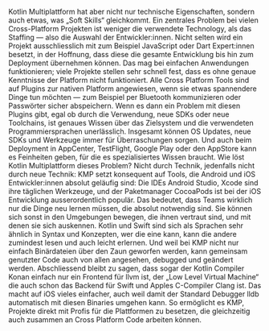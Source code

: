 Kotlin Multiplattform hat aber nicht nur technische Eigenschaften, sondern auch etwas, was „Soft Skills“ gleichkommt. Ein zentrales Problem bei vielen Cross-Platform Projekten ist weniger die verwendete Technology, als das Staffing — also die Auswahl der Entwickler:innen. Nicht selten wird ein Projekt ausschliesslich mit zum Beispiel JavaScript oder Dart Expert:innen besetzt, in der Hoffnung, dass diese die gesamte Entwicklung bis hin zum Deployment übernehmen können.
Das mag bei einfachen Anwendungen funktionieren; viele Projekte stellen sehr schnell fest, dass es ohne genaue Kenntnisse der Platform nicht funktioniert. 
Alle Cross Platform Tools sind auf Plugins zur nativen Platform angewiesen, wenn sie etwas spannendere Dinge tun möchten — zum Beispiel per Bluetooth kommunizieren oder Passwörter sicher abspeichern. Wenn es dann ein Problem mit diesen Plugins gibt, egal ob durch die Verwendung, neue SDKs oder neue Toolchains, ist genaues Wissen über das Zielsystem und die verwendeten Programmiersprachen unerlässlich. Insgesamt können OS Updates, neue SDKs und Werkzeuge immer für Überraschungen sorgen. Und auch beim Deployment in AppCenter, TestFlight, Google Play oder den AppStore kann es Feinheiten geben, für die es spezialisiertes Wissen braucht. 
Wie löst Kotlin Multiplattform dieses Problem? Nicht durch Technik, jedenfalls nicht durch neue Technik: KMP setzt konsequent auf Tools, die Android und iOS Entwickler:innen absolut geläufig sind: Die IDEs Android Studio, Xcode sind ihre täglichen Werkzeuge, und der Paketmanager CocoaPods ist bei der iOS Entwicklung ausserordentlich populär. 
Das bedeutet, dass Teams wirklich nur die Dinge neu lernen müssen, die absolut notwendig sind. Sie können sich sonst in den Umgebungen bewegen, die ihnen vertraut sind, und mit denen sie sich auskennen. 
Kotlin und Swift sind sich als Sprachen sehr ähnlich in Syntax und Konzepten, wer die eine kann, kann die andere zumindest lesen und auch leicht erlernen. Und weil bei KMP nicht nur einfach Binärdateien über den Zaun geworfen werden, kann gemeinsam genutzter Code auch von allen angesehen, debugged und geändert werden.
Abschliessend bleibt zu sagen, dass sogar der Kotlin Compiler Konan einfach nur ein Frontend für llvm ist, der „Low Level Virtual Machine“ die auch schon das Backend für Swift und Apples C-Compiler Clang ist. Das macht auf iOS vieles einfacher, auch weil damit der Standard Debugger lldb automatisch mit diesen Binaries umgehen kann.
So ermöglicht es KMP, Projekte direkt mit Profis für die Plattformen zu besetzen, die gleichzeitig auch zusammen an Cross Platform Code arbeiten können. 

